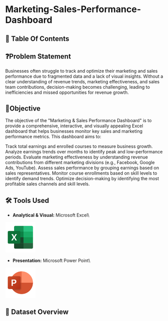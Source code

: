 # Marketing-Sales-Performance-Dashboard



## 📘 Table Of Contents


## ❓Problem Statement

Businesses often struggle to track and optimize their marketing and sales performance due to fragmented data and a lack of visual insights. Without a clear understanding of revenue trends, marketing effectiveness, and sales team contributions, decision-making becomes challenging, leading to inefficiencies and missed opportunities for revenue growth.


## 🎯Objective

The objective of the "Marketing & Sales Performance Dashboard" is to provide a comprehensive, interactive, and visually appealing Excel dashboard that helps businesses monitor key sales and marketing performance metrics. This dashboard aims to:

Track total earnings and enrolled courses to measure business growth.
Analyze earnings trends over months to identify peak and low-performance periods.
Evaluate marketing effectiveness by understanding revenue contributions from different marketing divisions (e.g., Facebook, Google Ads, YouTube).
Assess sales performance by grouping earnings based on sales representatives.
Monitor course enrollments based on skill levels to identify demand trends.
Optimize decision-making by identifying the most profitable sales channels and skill levels.


## 🛠️ Tools Used

- **Analytical & Visual:** Microsoft Excel\
<img width="96" height="96" src="https://github.com/amanat-mahmud/useful_icons/blob/main/icons8-microsoft-excel-144.png" alt="microsoft-excel-2019--v1"/>

- **Presentation:** Microsoft Power Point\
<img width="96" height="96" src="https://github.com/amanat-mahmud/useful_icons/blob/main/icons8-power-point-144.png" alt="microsoft-powerpoint-2019"/>



## 📅 Dataset Overview














